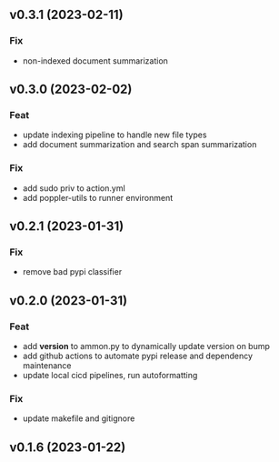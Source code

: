 ## v0.3.1 (2023-02-11)

### Fix

- non-indexed document summarization

## v0.3.0 (2023-02-02)

### Feat

- update indexing pipeline to handle new file types
- add document summarization and search span summarization

### Fix

- add sudo priv to action.yml
- add poppler-utils to runner environment

## v0.2.1 (2023-01-31)

### Fix

- remove bad pypi classifier

## v0.2.0 (2023-01-31)

### Feat

- add __version__ to ammon.py to dynamically update version on bump
- add github actions to automate pypi release and dependency maintenance
- update local cicd pipelines, run autoformatting

### Fix

- update makefile and gitignore

## v0.1.6 (2023-01-22)
